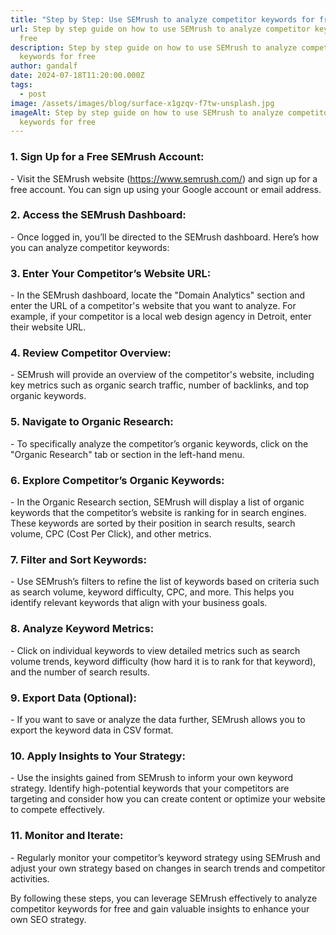 ```yaml
---
title: "Step by Step: Use SEMrush to analyze competitor keywords for free:"
url: Step by step guide on how to use SEMrush to analyze competitor keywords for
  free
description: Step by step guide on how to use SEMrush to analyze competitor
  keywords for free
author: gandalf
date: 2024-07-18T11:20:00.000Z
tags:
  - post
image: /assets/images/blog/surface-x1gzqv-f7tw-unsplash.jpg
imageAlt: Step by step guide on how to use SEMrush to analyze competitor
  keywords for free
---
```

### 1. Sign Up for a Free SEMrush Account:

\- Visit the SEMrush website (https://www.semrush.com/) and sign up for a free account. You can sign up using your Google account or email address.



### 2. Access the SEMrush Dashboard:

\- Once logged in, you’ll be directed to the SEMrush dashboard. Here’s how you can analyze competitor keywords:



### 3. Enter Your Competitor’s Website URL:

\- In the SEMrush dashboard, locate the "Domain Analytics" section and enter the URL of a competitor's website that you want to analyze. For example, if your competitor is a local web design agency in Detroit, enter their website URL.



### 4. Review Competitor Overview:

\- SEMrush will provide an overview of the competitor's website, including key metrics such as organic search traffic, number of backlinks, and top organic keywords.



### 5. Navigate to Organic Research:

\- To specifically analyze the competitor’s organic keywords, click on the "Organic Research" tab or section in the left-hand menu.



### 6. Explore Competitor’s Organic Keywords:

\- In the Organic Research section, SEMrush will display a list of organic keywords that the competitor’s website is ranking for in search engines. These keywords are sorted by their position in search results, search volume, CPC (Cost Per Click), and other metrics.



### 7. Filter and Sort Keywords:

\- Use SEMrush’s filters to refine the list of keywords based on criteria such as search volume, keyword difficulty, CPC, and more. This helps you identify relevant keywords that align with your business goals.



### 8. Analyze Keyword Metrics:

\- Click on individual keywords to view detailed metrics such as search volume trends, keyword difficulty (how hard it is to rank for that keyword), and the number of search results.



### 9. Export Data (Optional):

\- If you want to save or analyze the data further, SEMrush allows you to export the keyword data in CSV format.



### 10. Apply Insights to Your Strategy:

\- Use the insights gained from SEMrush to inform your own keyword strategy. Identify high-potential keywords that your competitors are targeting and consider how you can create content or optimize your website to compete effectively.



### 11. Monitor and Iterate:

\- Regularly monitor your competitor’s keyword strategy using SEMrush and adjust your own strategy based on changes in search trends and competitor activities.



By following these steps, you can leverage SEMrush effectively to analyze competitor keywords for free and gain valuable insights to enhance your own SEO strategy.
